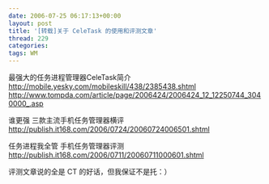 ```yaml
---
date: 2006-07-25 06:17:13+00:00
layout: post
title: '[转载]关于 CeleTask 的使用和评测文章'
thread: 229
categories: 
tags: WM
---
```


最强大的任务进程管理器CeleTask简介  
http://mobile.yesky.com/mobileskill/438/2385438.shtml  
http://www.tompda.com/article/page/2006424/2006424_12_12250744_3040000_.asp  
  
谁更强 三款主流手机任务管理器横评  
http://publish.it168.com/2006/0724/20060724006501.shtml  
  
任务进程我全管 手机任务管理器评测  
http://publish.it168.com/2006/0711/20060711000601.shtml  
  
评测文章说的全是 CT 的好话，但我保证不是托：）

